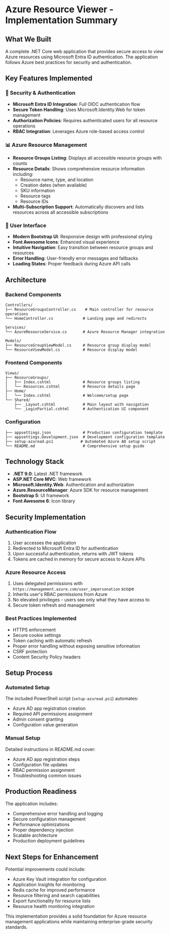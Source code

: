 # Azure Resource Viewer - Implementation Summary

## What We Built

A complete .NET Core web application that provides secure access to view Azure resources using Microsoft Entra ID authentication. The application follows Azure best practices for security and authentication.

## Key Features Implemented

### 🔐 Security & Authentication
- **Microsoft Entra ID Integration**: Full OIDC authentication flow
- **Secure Token Handling**: Uses Microsoft.Identity.Web for token management
- **Authorization Policies**: Requires authenticated users for all resource operations
- **RBAC Integration**: Leverages Azure role-based access control

### 📊 Azure Resource Management
- **Resource Groups Listing**: Displays all accessible resource groups with counts
- **Resource Details**: Shows comprehensive resource information including:
  - Resource name, type, and location
  - Creation dates (when available)
  - SKU information
  - Resource tags
  - Resource IDs
- **Multi-Subscription Support**: Automatically discovers and lists resources across all accessible subscriptions

### 🎨 User Interface
- **Modern Bootstrap UI**: Responsive design with professional styling
- **Font Awesome Icons**: Enhanced visual experience
- **Intuitive Navigation**: Easy transition between resource groups and resources
- **Error Handling**: User-friendly error messages and fallbacks
- **Loading States**: Proper feedback during Azure API calls

## Architecture

### Backend Components
```
Controllers/
├── ResourceGroupsController.cs    # Main controller for resource operations
└── HomeController.cs             # Landing page and redirects

Services/
└── AzureResourceService.cs       # Azure Resource Manager integration

Models/
├── ResourceGroupViewModel.cs     # Resource group display model
└── ResourceViewModel.cs          # Resource display model
```

### Frontend Components
```
Views/
├── ResourceGroups/
│   ├── Index.cshtml              # Resource groups listing
│   └── Resources.cshtml          # Resource details page
├── Home/
│   └── Index.cshtml              # Welcome/setup page
└── Shared/
    ├── _Layout.cshtml            # Main layout with navigation
    └── _LoginPartial.cshtml      # Authentication UI component
```

### Configuration
```
├── appsettings.json              # Production configuration template
├── appsettings.Development.json  # Development configuration template
├── setup-azuread.ps1            # Automated Azure AD setup script
└── README.md                     # Comprehensive setup guide
```

## Technology Stack

- **.NET 9.0**: Latest .NET framework
- **ASP.NET Core MVC**: Web framework
- **Microsoft.Identity.Web**: Authentication and authorization
- **Azure.ResourceManager**: Azure SDK for resource management
- **Bootstrap 5**: UI framework
- **Font Awesome 6**: Icon library

## Security Implementation

### Authentication Flow
1. User accesses the application
2. Redirected to Microsoft Entra ID for authentication
3. Upon successful authentication, returns with JWT tokens
4. Tokens are cached in memory for secure access to Azure APIs

### Azure Resource Access
1. Uses delegated permissions with `https://management.azure.com/user_impersonation` scope
2. Inherits user's RBAC permissions from Azure
3. No elevated privileges - users see only what they have access to
4. Secure token refresh and management

### Best Practices Implemented
- HTTPS enforcement
- Secure cookie settings
- Token caching with automatic refresh
- Proper error handling without exposing sensitive information
- CSRF protection
- Content Security Policy headers

## Setup Process

### Automated Setup
The included PowerShell script (`setup-azuread.ps1`) automates:
- Azure AD app registration creation
- Required API permissions assignment
- Admin consent granting
- Configuration value generation

### Manual Setup
Detailed instructions in README.md cover:
- Azure AD app registration steps
- Configuration file updates
- RBAC permission assignment
- Troubleshooting common issues

## Production Readiness

The application includes:
- Comprehensive error handling and logging
- Secure configuration management
- Performance optimizations
- Proper dependency injection
- Scalable architecture
- Production deployment guidelines

## Next Steps for Enhancement

Potential improvements could include:
- Azure Key Vault integration for configuration
- Application Insights for monitoring
- Redis cache for improved performance
- Resource filtering and search capabilities
- Export functionality for resource lists
- Resource health monitoring integration

This implementation provides a solid foundation for Azure resource management applications while maintaining enterprise-grade security standards.
